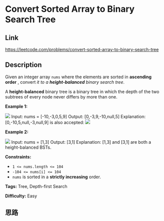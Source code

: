 # Convert Sorted Array to Binary Search Tree

## Link

https://leetcode.com/problems/convert-sorted-array-to-binary-search-tree


## Description

Given an integer array `nums` where the elements are sorted in **ascending
order** , convert _it to a **height-balanced** binary search tree_.

A **height-balanced** binary tree is a binary tree in which the depth of the
two subtrees of every node never differs by more than one.



**Example 1:**

![](https://assets.leetcode.com/uploads/2021/02/18/btree1.jpg)
            Input: nums = [-10,-3,0,5,9]    Output: [0,-3,9,-10,null,5]    Explanation: [0,-10,5,null,-3,null,9] is also accepted:    ![](https://assets.leetcode.com/uploads/2021/02/18/btree2.jpg)    

**Example 2:**

![](https://assets.leetcode.com/uploads/2021/02/18/btree.jpg)
            Input: nums = [1,3]    Output: [3,1]    Explanation: [1,3] and [3,1] are both a height-balanced BSTs.    



**Constraints:**

  * `1 <= nums.length <= 104`
  * `-104 <= nums[i] <= 104`
  * `nums` is sorted in a **strictly increasing** order.


**Tags:** Tree, Depth-first Search

**Difficulty:** Easy

## 思路

[title]: https://leetcode.com/problems/convert-sorted-array-to-binary-search-tree
